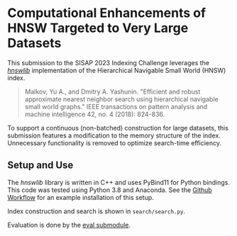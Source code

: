 # Computational Enhancements of HNSW Targeted to Very Large Datasets
This submission to the SISAP 2023 Indexing Challenge leverages the [*hnswlib*](https://github.com/nmslib/hnswlib.git) 
implementation of the Hierarchical Navigable Small World (HNSW) index. 

> Malkov, Yu A., and Dmitry A. Yashunin. "Efficient and robust approximate nearest neighbor search using hierarchical 
> navigable small world graphs." IEEE transactions on pattern analysis and machine intelligence 42, no. 4 (2018): 
> 824-836.

To support a continuous (non-batched) construction for large datasets, this submission features a modification to the 
memory structure of the index. Unnecessary functionality is removed to optimize search-time efficiency. 

## Setup and Use
The *hnswlib* library is written in C++ and uses PyBind11 for Python bindings. This code was tested using Python 3.8 
and Anaconda. See the [Github Workflow](https://github.com/cole-foster/sisap-2023/blob/main/.github/workflows/ci.yml)
for an example installation of this setup.

Index construction and search is shown in `search/search.py`.

Evaluation is done by the [eval submodule](https://github.com/sisap-challenges/sisap23-laion-challenge-evaluation.git).


